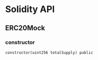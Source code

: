 # Solidity API

## ERC20Mock

### constructor

```solidity
constructor(uint256 totalSupply) public
```

